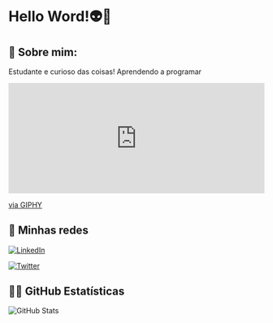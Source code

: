 # Hello Word!👽🖖

## 🤗 Sobre mim:
Estudante e curioso das coisas!
Aprendendo a programar 
 <div style="width:100%;height:0;padding-bottom:43%;position:relative;"><iframe src="https://giphy.com/embed/9K2nFglCAQClO" width="100%" height="100%" style="position:absolute" frameBorder="0" class="giphy-embed" allowFullScreen></iframe></div><p><a href="https://giphy.com/gifs/9K2nFglCAQClO">via GIPHY</a></p>

## 🤳 Minhas redes
[![LinkedIn](https://img.shields.io/badge/LinkedIn-008?style=for-the-badge&logo=linkedin&logoColor=0E76A8)](https://www.linkedin.com/in/sendy-carneiro-194b4b289/)

[![Twitter](https://img.shields.io/badge/Twitter-008?style=for-the-badge&logo=twitter)](https://twitter.com/HeyCarneiro)

## 👨‍💻 GitHub Estatísticas

![GitHub Stats](https://github-readme-stats.vercel.app/api?username=sendycarneiro&theme=transparent&bg_color=001&border_color=008&show_icons=true&icon_color=008&title_color=008&text_color=FFF)